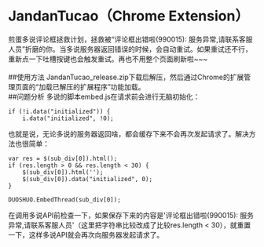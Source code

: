 # JandanTucao（Chrome Extension）
煎蛋多说评论框拯救计划，拯救被“评论框出错啦(990015): 服务异常,请联系客服人员”折磨的你。当多说服务器返回错误的时候，会自动重试。如果重试还不行，重新点一下吐槽按键也会触发重试。再也不用整个页面刷新啦~~~<br>
<br>
##使用方法
JandanTucao_release.zip下载后解压，然后通过Chrome的扩展管理页面的“加载已解压的扩展程序”功能加载。
<br>
##问题分析
多说的脚本embed.js在请求前会进行无脑初始化：
```
if (!i.data("initialized")) {
	i.data("initialized", !0);
```
也就是说，无论多说的服务器返回啥，都会缓存下来不会再次发起请求了。解决方法也很简单：
```
var res = $(sub_div[0]).html();
if (res.length > 0 && res.length < 30) {
	$(sub_div[0]).html('');
	$(sub_div[0]).data("initialized", 0);
}

DUOSHUO.EmbedThread(sub_div[0]);

```
在调用多说API前检查一下，如果保存下来的内容是'评论框出错啦(990015): 服务异常,请联系客服人员'（这里把字符串比较改成了比较res.length < 30），就重置一下，这样多说API就会再次向服务器发起请求了。
